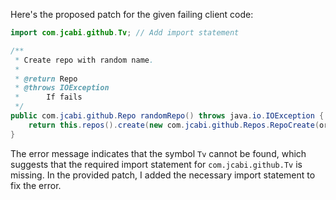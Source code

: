 Here's the proposed patch for the given failing client code:

```java
import com.jcabi.github.Tv; // Add import statement

/**
 * Create repo with random name.
 *
 * @return Repo
 * @throws IOException
 * 		If fails
 */
public com.jcabi.github.Repo randomRepo() throws java.io.IOException {
    return this.repos().create(new com.jcabi.github.Repos.RepoCreate(org.apache.commons.lang3.RandomStringUtils.randomAlphanumeric(Tv.TWENTY), true));
}
```

The error message indicates that the symbol `Tv` cannot be found, which suggests that the required import statement for `com.jcabi.github.Tv` is missing. In the provided patch, I added the necessary import statement to fix the error.